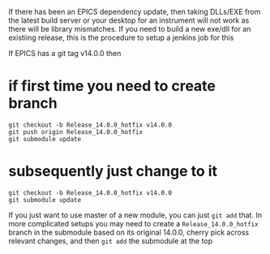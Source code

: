 If there has been an EPICS dependency update, then taking DLLs/EXE from the latest build server or your desktop for an instrument will not work as there will be library mismatches. If you need to build a new exe/dll for an existiing release, this is the procedure to setup a jenkins job for this 

If EPICS has a git tag v14.0.0 then

# if first time you need to create branch
```
git checkout -b Release_14.0.0_hotfix v14.0.0
git push origin Release_14.0.0_hotfix
git submodule update
```
# subsequently just change to it
```
git checkout -b Release_14.0.0_hotfix v14.0.0
git submodule update
```
If you just want to use master of a new module, you can just `git add` that. In more complicated setups you may need to create a `Release_14.0.0_hotfix` branch in the submodule based on its original 14.0.0, cherry pick across relevant changes, and then `git add` the submodule at the top
